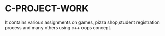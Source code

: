 # C-PROJECT-WORK
It contains various assignments on games, pizza shop,student registration process and many others using c++ oops concept. 
